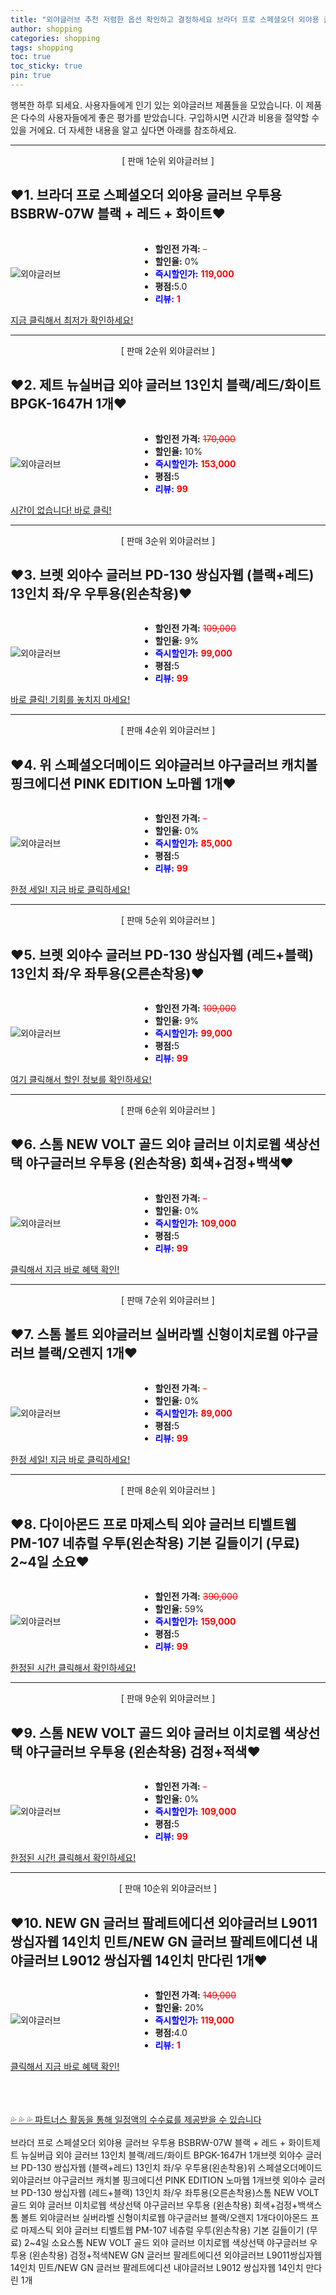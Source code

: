 ```yaml
---
title: "외야글러브 추천 저렴한 옵션 확인하고 결정하세요 브라더 프로 스페셜오더 외야용 글러브"
author: shopping
categories: shopping
tags: shopping
toc: true
toc_sticky: true
pin: true
---
```

행복한 하루 되세요. 사용자들에게 인기 있는 외야글러브 제품들을 모았습니다. 이 제품은 다수의 사용자들에게 좋은 평가를 받았습니다. 구입하시면 시간과 비용을 절약할 수 있을 거에요. 더 자세한 내용을 알고 싶다면 아래를 참조하세요.

---
<p class="toplist" style="margin: 0 auto; display: block; width: fit-content;">[ 판매 1순위 외야글러브 ]</p>

<h2><strong>❤️1. 브라더 프로 스페셜오더 외야용 글러브 우투용 BSBRW-07W 블랙 + 레드 + 화이트❤️</strong></h2>

<div style="display: flex; align-items: center;">
    <div style="flex: 0.4;">
        <img src="https://thumbnail10.coupangcdn.com/thumbnails/remote/230x230ex/image/retail/images/2023/03/15/18/1/8a04a5d2-bf5e-48b2-9c59-3fbed00c5c55.jpg" alt="외야글러브" style="max-width: 100%;">
    </div>
    <div style="flex: 0.6; margin-left: 10px;">
        <ul>
            <li><strong>할인전 가격:</strong> <del style="color: red;">-</del></li>
            <li><strong>할인율:</strong> 0%</li>
            <li><span style='color:blue'><strong>즉시할인가:</strong></span> <span style='color:red'><strong>119,000</strong></span></li>
            <li><strong>평점:</strong>5.0</li>
            <li><span style='color:blue'><strong>리뷰:</strong></span> <span style='color:red'><strong>1</strong></span></li>
        </ul>
    </div>
</div>
<div class="center">
    <a href="https://selin100587001.github.io?lptag=AF9450613&subid=githubio&pageKey=7200798341&traceid=V0-153&itemId=18201303429&vendorItemId=85349760591" class="myButton">
        지금 클릭해서 최저가 확인하세요!
    </a>
</div>


---
<p class="toplist" style="margin: 0 auto; display: block; width: fit-content;">[ 판매 2순위 외야글러브 ]</p>

<h2><strong>❤️2. 제트 뉴실버급 외야 글러브 13인치 블랙/레드/화이트 BPGK-1647H 1개❤️</strong></h2>

<div style="display: flex; align-items: center;">
    <div style="flex: 0.4;">
        <img src="https://thumbnail9.coupangcdn.com/thumbnails/remote/230x230ex/image/vendor_inventory/67e5/14907c0f1185db32a377625dc1e3ce472844133c765c2a4f2d9ae5ed4261.jpg" alt="외야글러브" style="max-width: 100%;">
    </div>
    <div style="flex: 0.6; margin-left: 10px;">
        <ul>
            <li><strong>할인전 가격:</strong> <del style="color: red;">170,000</del></li>
            <li><strong>할인율:</strong> 10%</li>
            <li><span style='color:blue'><strong>즉시할인가:</strong></span> <span style='color:red'><strong>153,000</strong></span></li>
            <li><strong>평점:</strong>5</li>
            <li><span style='color:blue'><strong>리뷰:</strong></span> <span style='color:red'><strong>99</strong></span></li>
        </ul>
    </div>
</div>
<div class="center">
    <a href="https://selin100587001.github.io?lptag=AF9450613&subid=githubio&pageKey=8194904389&traceid=V0-153&itemId=23466659160&vendorItemId=90543507217" class="myButton">
        시간이 없습니다! 바로 클릭!
    </a>
</div>


---
<p class="toplist" style="margin: 0 auto; display: block; width: fit-content;">[ 판매 3순위 외야글러브 ]</p>

<h2><strong>❤️3. 브렛 외야수 글러브 PD-130 쌍십자웹 (블랙+레드) 13인치 좌/우 우투용(왼손착용)❤️</strong></h2>

<div style="display: flex; align-items: center;">
    <div style="flex: 0.4;">
        <img src="https://thumbnail7.coupangcdn.com/thumbnails/remote/230x230ex/image/vendor_inventory/289c/4c2f03e920b9d040c44ae7d908b3481f8137bc076edca736260b28f60c81.jpg" alt="외야글러브" style="max-width: 100%;">
    </div>
    <div style="flex: 0.6; margin-left: 10px;">
        <ul>
            <li><strong>할인전 가격:</strong> <del style="color: red;">109,000</del></li>
            <li><strong>할인율:</strong> 9%</li>
            <li><span style='color:blue'><strong>즉시할인가:</strong></span> <span style='color:red'><strong>99,000</strong></span></li>
            <li><strong>평점:</strong>5</li>
            <li><span style='color:blue'><strong>리뷰:</strong></span> <span style='color:red'><strong>99</strong></span></li>
        </ul>
    </div>
</div>
<div class="center">
    <a href="https://selin100587001.github.io?lptag=AF9450613&subid=githubio&pageKey=8220145476&traceid=V0-153&itemId=23624487422&vendorItemId=90650038150" class="myButton">
        바로 클릭! 기회를 놓치지 마세요!
    </a>
</div>


---
<p class="toplist" style="margin: 0 auto; display: block; width: fit-content;">[ 판매 4순위 외야글러브 ]</p>

<h2><strong>❤️4. 위 스페셜오더메이드 외야글러브 야구글러브 캐치볼 핑크에디션 PINK EDITION 노마웹 1개❤️</strong></h2>

<div style="display: flex; align-items: center;">
    <div style="flex: 0.4;">
        <img src="https://thumbnail8.coupangcdn.com/thumbnails/remote/230x230ex/image/vendor_inventory/23a1/f8cbf4dae7d8cdb63b1281ccfa81ec0cd487b9e7959187825fd518f68afc.jpeg" alt="외야글러브" style="max-width: 100%;">
    </div>
    <div style="flex: 0.6; margin-left: 10px;">
        <ul>
            <li><strong>할인전 가격:</strong> <del style="color: red;">-</del></li>
            <li><strong>할인율:</strong> 0%</li>
            <li><span style='color:blue'><strong>즉시할인가:</strong></span> <span style='color:red'><strong>85,000</strong></span></li>
            <li><strong>평점:</strong>5</li>
            <li><span style='color:blue'><strong>리뷰:</strong></span> <span style='color:red'><strong>99</strong></span></li>
        </ul>
    </div>
</div>
<div class="center">
    <a href="https://selin100587001.github.io?lptag=AF9450613&subid=githubio&pageKey=7614979081&traceid=V0-153&itemId=20176367326&vendorItemId=87268257011" class="myButton">
        한정 세일! 지금 바로 클릭하세요!
    </a>
</div>


---
<p class="toplist" style="margin: 0 auto; display: block; width: fit-content;">[ 판매 5순위 외야글러브 ]</p>

<h2><strong>❤️5. 브렛 외야수 글러브 PD-130 쌍십자웹 (레드+블랙) 13인치 좌/우 좌투용(오른손착용)❤️</strong></h2>

<div style="display: flex; align-items: center;">
    <div style="flex: 0.4;">
        <img src="https://thumbnail9.coupangcdn.com/thumbnails/remote/230x230ex/image/vendor_inventory/e3a3/1a12a38bd1ed86a5774d507e685348db1306db151f1bf0e0434918068951.jpg" alt="외야글러브" style="max-width: 100%;">
    </div>
    <div style="flex: 0.6; margin-left: 10px;">
        <ul>
            <li><strong>할인전 가격:</strong> <del style="color: red;">109,000</del></li>
            <li><strong>할인율:</strong> 9%</li>
            <li><span style='color:blue'><strong>즉시할인가:</strong></span> <span style='color:red'><strong>99,000</strong></span></li>
            <li><strong>평점:</strong>5</li>
            <li><span style='color:blue'><strong>리뷰:</strong></span> <span style='color:red'><strong>99</strong></span></li>
        </ul>
    </div>
</div>
<div class="center">
    <a href="https://selin100587001.github.io?lptag=AF9450613&subid=githubio&pageKey=8220147859&traceid=V0-153&itemId=23624496160&vendorItemId=90650046886" class="myButton">
        여기 클릭해서 할인 정보를 확인하세요!
    </a>
</div>


---
<p class="toplist" style="margin: 0 auto; display: block; width: fit-content;">[ 판매 6순위 외야글러브 ]</p>

<h2><strong>❤️6. 스톰 NEW VOLT 골드 외야 글러브 이치로웹 색상선택 야구글러브 우투용 (왼손착용) 회색+검정+백색❤️</strong></h2>

<div style="display: flex; align-items: center;">
    <div style="flex: 0.4;">
        <img src="https://thumbnail10.coupangcdn.com/thumbnails/remote/230x230ex/image/vendor_inventory/5ae2/2f164bc9fae4bafd56a825bfdefd75d630f9df77f868af625890fe913f99.jpg" alt="외야글러브" style="max-width: 100%;">
    </div>
    <div style="flex: 0.6; margin-left: 10px;">
        <ul>
            <li><strong>할인전 가격:</strong> <del style="color: red;">-</del></li>
            <li><strong>할인율:</strong> 0%</li>
            <li><span style='color:blue'><strong>즉시할인가:</strong></span> <span style='color:red'><strong>109,000</strong></span></li>
            <li><strong>평점:</strong>5</li>
            <li><span style='color:blue'><strong>리뷰:</strong></span> <span style='color:red'><strong>99</strong></span></li>
        </ul>
    </div>
</div>
<div class="center">
    <a href="https://selin100587001.github.io?lptag=AF9450613&subid=githubio&pageKey=7405461486&traceid=V0-153&itemId=19176294763&vendorItemId=86294296785" class="myButton">
        클릭해서 지금 바로 혜택 확인!
    </a>
</div>


---
<p class="toplist" style="margin: 0 auto; display: block; width: fit-content;">[ 판매 7순위 외야글러브 ]</p>

<h2><strong>❤️7. 스톰 볼트 외야글러브 실버라벨 신형이치로웹 야구글러브 블랙/오렌지 1개❤️</strong></h2>

<div style="display: flex; align-items: center;">
    <div style="flex: 0.4;">
        <img src="https://thumbnail6.coupangcdn.com/thumbnails/remote/230x230ex/image/vendor_inventory/c739/9caca30b187518d42686f15454216a5a17a20b3ee502d677f1be85ae348d.jpeg" alt="외야글러브" style="max-width: 100%;">
    </div>
    <div style="flex: 0.6; margin-left: 10px;">
        <ul>
            <li><strong>할인전 가격:</strong> <del style="color: red;">-</del></li>
            <li><strong>할인율:</strong> 0%</li>
            <li><span style='color:blue'><strong>즉시할인가:</strong></span> <span style='color:red'><strong>89,000</strong></span></li>
            <li><strong>평점:</strong>5</li>
            <li><span style='color:blue'><strong>리뷰:</strong></span> <span style='color:red'><strong>99</strong></span></li>
        </ul>
    </div>
</div>
<div class="center">
    <a href="https://selin100587001.github.io?lptag=AF9450613&subid=githubio&pageKey=7815467325&traceid=V0-153&itemId=21211799993&vendorItemId=88272934148" class="myButton">
        한정 세일! 지금 바로 클릭하세요!
    </a>
</div>


---
<p class="toplist" style="margin: 0 auto; display: block; width: fit-content;">[ 판매 8순위 외야글러브 ]</p>

<h2><strong>❤️8. 다이아몬드 프로 마제스틱 외야 글러브 티벨트웹 PM-107 네츄럴 우투(왼손착용) 기본 길들이기 (무료) 2~4일 소요❤️</strong></h2>

<div style="display: flex; align-items: center;">
    <div style="flex: 0.4;">
        <img src="https://thumbnail8.coupangcdn.com/thumbnails/remote/230x230ex/image/vendor_inventory/9a00/827dbe8d33ee1cce9abb6eb7f45a1fd9c01a359ca68f1f81e9442102ba73.jpg" alt="외야글러브" style="max-width: 100%;">
    </div>
    <div style="flex: 0.6; margin-left: 10px;">
        <ul>
            <li><strong>할인전 가격:</strong> <del style="color: red;">390,000</del></li>
            <li><strong>할인율:</strong> 59%</li>
            <li><span style='color:blue'><strong>즉시할인가:</strong></span> <span style='color:red'><strong>159,000</strong></span></li>
            <li><strong>평점:</strong>5</li>
            <li><span style='color:blue'><strong>리뷰:</strong></span> <span style='color:red'><strong>99</strong></span></li>
        </ul>
    </div>
</div>
<div class="center">
    <a href="https://selin100587001.github.io?lptag=AF9450613&subid=githubio&pageKey=8172584216&traceid=V0-153&itemId=23345873446&vendorItemId=90665511344" class="myButton">
        한정된 시간! 클릭해서 확인하세요!
    </a>
</div>


---
<p class="toplist" style="margin: 0 auto; display: block; width: fit-content;">[ 판매 9순위 외야글러브 ]</p>

<h2><strong>❤️9. 스톰 NEW VOLT 골드 외야 글러브 이치로웹 색상선택 야구글러브 우투용 (왼손착용) 검정+적색❤️</strong></h2>

<div style="display: flex; align-items: center;">
    <div style="flex: 0.4;">
        <img src="https://thumbnail10.coupangcdn.com/thumbnails/remote/230x230ex/image/vendor_inventory/5ae2/2f164bc9fae4bafd56a825bfdefd75d630f9df77f868af625890fe913f99.jpg" alt="외야글러브" style="max-width: 100%;">
    </div>
    <div style="flex: 0.6; margin-left: 10px;">
        <ul>
            <li><strong>할인전 가격:</strong> <del style="color: red;">-</del></li>
            <li><strong>할인율:</strong> 0%</li>
            <li><span style='color:blue'><strong>즉시할인가:</strong></span> <span style='color:red'><strong>109,000</strong></span></li>
            <li><strong>평점:</strong>5</li>
            <li><span style='color:blue'><strong>리뷰:</strong></span> <span style='color:red'><strong>99</strong></span></li>
        </ul>
    </div>
</div>
<div class="center">
    <a href="https://selin100587001.github.io?lptag=AF9450613&subid=githubio&pageKey=7405461486&traceid=V0-153&itemId=19176294787&vendorItemId=86294296889" class="myButton">
        한정된 시간! 클릭해서 확인하세요!
    </a>
</div>


---
<p class="toplist" style="margin: 0 auto; display: block; width: fit-content;">[ 판매 10순위 외야글러브 ]</p>

<h2><strong>❤️10. NEW GN 글러브 팔레트에디션 외야글러브 L9011쌍십자웹 14인치 민트/NEW GN 글러브 팔레트에디션 내야글러브 L9012 쌍십자웹 14인치 만다린 1개❤️</strong></h2>

<div style="display: flex; align-items: center;">
    <div style="flex: 0.4;">
        <img src="https://thumbnail10.coupangcdn.com/thumbnails/remote/230x230ex/image/vendor_inventory/a529/80830112f11492dd8a0c9df1626b8c2d68aef3defc0d10decfe36b5da046.jpg" alt="외야글러브" style="max-width: 100%;">
    </div>
    <div style="flex: 0.6; margin-left: 10px;">
        <ul>
            <li><strong>할인전 가격:</strong> <del style="color: red;">149,000</del></li>
            <li><strong>할인율:</strong> 20%</li>
            <li><span style='color:blue'><strong>즉시할인가:</strong></span> <span style='color:red'><strong>119,000</strong></span></li>
            <li><strong>평점:</strong>4.0</li>
            <li><span style='color:blue'><strong>리뷰:</strong></span> <span style='color:red'><strong>1</strong></span></li>
        </ul>
    </div>
</div>
<div class="center">
    <a href="https://selin100587001.github.io?lptag=AF9450613&subid=githubio&pageKey=7930014799&traceid=V0-153&itemId=21809128341&vendorItemId=88857638118" class="myButton">
        클릭해서 지금 바로 혜택 확인!
    </a>
</div>

<br><br><br>[💦 💦 💦 파트너스 활동을 통해 일정액의 수수료를 제공받을 수 있습니다](https://link.coupang.com/a/bcpT2c)<br><br>브라더 프로 스페셜오더 외야용 글러브 우투용 BSBRW-07W 블랙 + 레드 + 화이트제트 뉴실버급 외야 글러브 13인치 블랙/레드/화이트 BPGK-1647H 1개브렛 외야수 글러브 PD-130 쌍십자웹 (블랙+레드) 13인치 좌/우 우투용(왼손착용)위 스페셜오더메이드 외야글러브 야구글러브 캐치볼 핑크에디션 PINK EDITION 노마웹 1개브렛 외야수 글러브 PD-130 쌍십자웹 (레드+블랙) 13인치 좌/우 좌투용(오른손착용)스톰 NEW VOLT 골드 외야 글러브 이치로웹 색상선택 야구글러브 우투용 (왼손착용) 회색+검정+백색스톰 볼트 외야글러브 실버라벨 신형이치로웹 야구글러브 블랙/오렌지 1개다이아몬드 프로 마제스틱 외야 글러브 티벨트웹 PM-107 네츄럴 우투(왼손착용) 기본 길들이기 (무료) 2~4일 소요스톰 NEW VOLT 골드 외야 글러브 이치로웹 색상선택 야구글러브 우투용 (왼손착용) 검정+적색NEW GN 글러브 팔레트에디션 외야글러브 L9011쌍십자웹 14인치 민트/NEW GN 글러브 팔레트에디션 내야글러브 L9012 쌍십자웹 14인치 만다린 1개